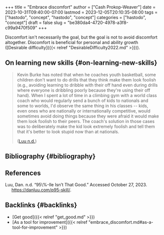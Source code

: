 +++
title = "Embrace discomfort"
author = ["Cash Prokop-Weaver"]
date = 2023-10-31T09:40:00-07:00
lastmod = 2023-12-05T20:10:35-08:00
tags = ["hastodo", "concept", "hastodo", "concept"]
categories = ["hastodo", "concept"]
draft = false
slug = "be380da4-4720-4978-a3f8-c99a9470f509"
+++

Discomfort isn't necessarily the goal, but the goal is not to avoid discomfort altogether. Discomfort is beneficial for personal and ability growth ([Desirable difficulty]({{< relref "DesirableDifficulty2022.md" >}})).


## On learning new skills {#on-learning-new-skills}

> Kevin Burke has noted that when he coaches youth basketball, some children don't want to do drills that they think make them look foolish (e.g., avoiding learning to dribble with their off hand even during drills where everyone is dribbling poorly because they're using their off hand). When I spent a lot of time in a climbing gym with a world class coach who would regularly send a bunch of kids to nationals and some to worlds, I'd observe the same thing in his classes -- kids, even ones who are nationally or internationally competitive, would sometimes avoid doing things because they were afraid it would make them look foolish to their peers. The coach's solution in those cases was to deliberately make the kid look extremely foolish and tell them that it's better to look stupid now than at nationals.
>
> (<a href="#citeproc_bib_item_1">Luu n.d.</a>)


## Bibliography {#bibliography}

## References

<style>.csl-entry{text-indent: -1.5em; margin-left: 1.5em;}</style><div class="csl-bib-body">
  <div class="csl-entry"><a id="citeproc_bib_item_1"></a>Luu, Dan. n.d. “95\%-Ile Isn’t That Good.” Accessed October 27, 2023. <a href="https://danluu.com/p95-skill/">https://danluu.com/p95-skill/</a>.</div>
</div>


## Backlinks {#backlinks}

-   [Get good]({{< relref "get_good.md" >}})
-   [As a tool for improvement]({{< relref "embrace_discomfort.md#as-a-tool-for-improvement" >}})
